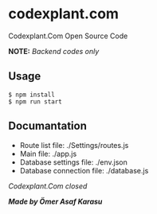 # codexplant.com

Codexplant.Com Open Source Code

**NOTE:** *Backend codes only*

## Usage

```
$ npm install
$ npm run start
```

## Documantation

- Route list file: ./Settings/routes.js
- Main file: ./app.js
- Database settings file: ./env.json
- Database connection file: ./database.js

*Codexplant.Com closed*

***Made by Ömer Asaf Karasu***
